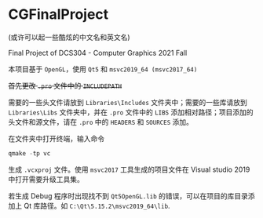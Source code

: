 # CGFinalProject 

(或许可以起一些酷炫的中文名和英文名)

Final Project of DCS304 - Computer Graphics 2021 Fall



本项目基于 `OpenGL`，使用 `Qt5` 和 `msvc2019_64 (msvc2017_64)`

~~首先更改 `.pro` 文件中的 `INCLUDEPATH`~~

需要的一些头文件请放到 `Libraries\Includes` 文件夹中；需要的一些库请放到 `Libraries\Libs` 文件夹中，并在 `.pro` 文件中的 `LIBS` 添加相对路径；项目添加的头文件和源文件，请在 `.pro` 中的 `HEADERS` 和 `SOURCES` 添加。



在文件夹中打开终端，输入命令

```powershell
qmake -tp vc
```

生成 `.vcxproj` 文件。使用 `msvc2017` 工具生成的项目文件在 Visual studio 2019 中打开需要升级工具集。



若生成 Debug 程序时出现找不到 `Qt5OpenGL.lib` 的错误，可以在项目的库目录添加上 Qt 库路径。如 `C:\Qt\5.15.2\msvc2019_64\lib`.



